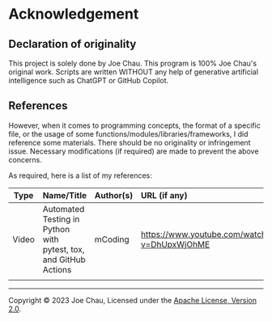 # Acknowledgement

## Declaration of originality
This project is solely done by Joe Chau. 
This program is 100% Joe Chau's original work.
Scripts are written WITHOUT any help of generative artificial intelligence 
such as ChatGPT or GitHub Copilot.

## References
However, when it comes to programming concepts, the format of a specific file, 
or the usage of some functions/modules/libraries/frameworks, 
I did reference some materials. 
There should be no originality or infringement issue.
Necessary modifications (if required) are made to prevent the above concerns. 

As required, here is a list of my references:

|  Type   | Name/Title                                                       | Author(s)    | URL (if any)                                  | Description                                           |
|:-------:|:-----------------------------------------------------------------|:-------------|:----------------------------------------------|:------------------------------------------------------|
|  Video  | Automated Testing in Python with pytest, tox, and GitHub Actions | mCoding      | https://www.youtube.com/watch?v=DhUpxWjOhME   | Tutorial of mypy, Pytest, Tox, Flake8, GitHub Actions |
|         |                                                                  |              |                                               |                                                       |



---

Copyright © 2023 Joe Chau, Licensed under the 
<a href="https://www.apache.org/licenses/LICENSE-2.0" target="_blank">Apache License, Version 2.0</a>.
